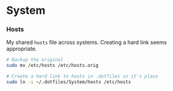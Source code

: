
System
======

### Hosts

My shared `hosts` file across systems. Creating a hard link seems appropriate.

```bash
# Backup the original
sudo mv /etc/hosts /etc/hosts.orig

# Create a hard link to hosts in .dotfiles in it's place
sudo ln -i ~/.dotfiles/System/hosts /etc/hosts
```


